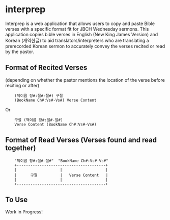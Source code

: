 # interprep

Interprep is a web application that allows users to copy and paste Bible verses with a specific format fit for JBCH Wednesday sermons. This application copies bible verses in English (New King James Version) and Korean (개역한글) to aid translators/interpreters who are translating a prerecorded Korean sermon to accurately convey the verses recited or read by the pastor.

## Format of Recited Verses
(depending on whether the pastor mentions the location of the verse before reciting or after)

        (책이름 장#:절#-절#) 구절
		(BookName Ch#:Vs#-Vs#) Verse Content

Or

        구절 (책이름 장#:절#-절#)
		Verse Content (BookName Ch#:Vs#-Vs#)

## Format of Read Verses (Verses found and read together)

        "책이름 장#:절#-절#"	"BookName Ch#:Vs#-Vs#"
		+---------------------------------------+
		|					|					|
        |      구절          |   Verse Content   |
		|					|					|
		+---------------------------------------+


## To Use

Work in Progress!
